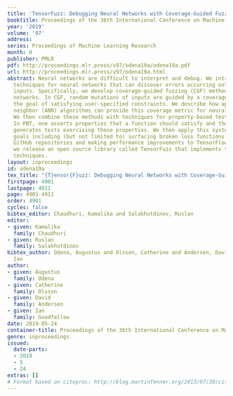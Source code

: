 ```yaml
---
title: 'TensorFuzz: Debugging Neural Networks with Coverage-Guided Fuzzing'
booktitle: Proceedings of the 36th International Conference on Machine Learning
year: '2019'
volume: '97'
address: 
series: Proceedings of Machine Learning Research
month: 0
publisher: PMLR
pdf: http://proceedings.mlr.press/v97/odena19a/odena19a.pdf
url: http://proceedings.mlr.press/v97/odena19a.html
abstract: Neural networks are difficult to interpret and debug. We introduce testing
  techniques for neural networks that can discover errors occurring only for rare
  inputs. Specifically, we develop coverage-guided fuzzing (CGF) methods for neural
  networks. In CGF, random mutations of inputs are guided by a coverage metric toward
  the goal of satisfying user-specified constraints. We describe how approximate nearest
  neighbor (ANN) algorithms can provide this coverage metric for neural networks.
  We then combine these methods with techniques for property-based testing (PBT).
  In PBT, one asserts properties that a function should satisfy and the system automatically
  generates tests exercising those properties. We then apply this system to practical
  goals including (but not limited to) surfacing broken loss functions in popular
  GitHub repositories and making performance improvements to TensorFlow. Finally,
  we release an open source library called TensorFuzz that implements the described
  techniques.
layout: inproceedings
id: odena19a
tex_title: "{T}ensor{F}uzz: Debugging Neural Networks with Coverage-Guided Fuzzing"
firstpage: 4901
lastpage: 4911
page: 4901-4911
order: 4901
cycles: false
bibtex_editor: Chaudhuri, Kamalika and Salakhutdinov, Ruslan
editor:
- given: Kamalika
  family: Chaudhuri
- given: Ruslan
  family: Salakhutdinov
bibtex_author: Odena, Augustus and Olsson, Catherine and Andersen, David and Goodfellow,
  Ian
author:
- given: Augustus
  family: Odena
- given: Catherine
  family: Olsson
- given: David
  family: Andersen
- given: Ian
  family: Goodfellow
date: 2019-05-24
container-title: Proceedings of the 36th International Conference on Machine Learning
genre: inproceedings
issued:
  date-parts:
  - 2019
  - 5
  - 24
extras: []
# Format based on citeproc: http://blog.martinfenner.org/2013/07/30/citeproc-yaml-for-bibliographies/
---
```

